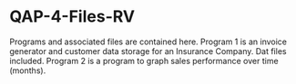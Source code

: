 # QAP-4-Files-RV

Programs and associated files are contained here.
Program 1 is an invoice generator and customer data storage for an Insurance Company.
Dat files included.
Program 2 is a program to graph sales performance over time (months).
